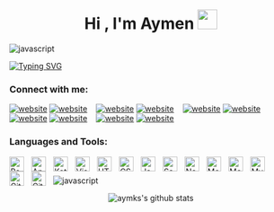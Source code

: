 <h1 align="center">Hi , I'm Aymen <img src="https://media.giphy.com/media/hvRJCLFzcasrR4ia7z/giphy.gif" width="35"></h1>

<img align="center" src="https://user-images.githubusercontent.com/73097560/115834477-dbab4500-a447-11eb-908a-139a6edaec5c.gif" alt="javascript" width="auto"/>

[![Typing SVG](https://readme-typing-svg.herokuapp.com/?duration=4000&lines=I%27m+a+front-end+developer+%F0%9F%92%BB)](https://github.com/aymksen)
### Connect with me:

[![website](./img/globe-light.svg)](https://aymksen.github.io/#gh-light-mode-only)
[![website](./img/globe-dark.svg)](https://aymksen.github.io/#gh-light-mode-only)
&nbsp;&nbsp;
[![website](./img/twitter-light.svg)](https://twitter.com/Aymksen#gh-light-mode-only)
[![website](./img/twitter-dark.svg)](https://twitter.com/Aymksen#gh-dark-mode-only)
&nbsp;&nbsp;
[![website](./img/linkedin-light.svg)](https://linkedin.com/in/aymksen#gh-light-mode-only)
[![website](./img/linkedin-dark.svg)](https://linkedin.com/in/aymksen#gh-dark-mode-only)
&nbsp;&nbsp;
[![website](./img/instagram-light.svg)](https://instagram.com/aymksen#gh-light-mode-only)
[![website](./img/instagram-dark.svg)](https://instagram.com/aymksen#gh-dark-mode-only)
&nbsp;&nbsp;
[![website](./img/facebook-light.svg)](https://instagram.com/aymksen#gh-light-mode-only)
[![website](./img/facebook-dark.svg)](https://instagram.com/aymksen#gh-dark-mode-only)

### Languages and Tools:

<img align="left" alt="React" width="26px" src="https://cdn.jsdelivr.net/gh/devicons/devicon/icons/react/react-original.svg" style="padding-right:10px;" />
<img align="left" alt="AndroidStudio" width="26px" src="https://user-images.githubusercontent.com/76121581/193798419-37fe51df-743c-4fe3-82f8-9f3774ea2085.png" style="padding-right:10px;" />
<img align="left" alt="Kotlin" width="26px" src="https://user-images.githubusercontent.com/76121581/193798421-d9111dac-69ab-471a-a029-570f7a5a8395.png" style="padding-right:10px;" />
<img align="left" alt="Visual Studio Code" width="26px" src="https://cdn.jsdelivr.net/gh/devicons/devicon/icons/vscode/vscode-original.svg" style="padding-right:10px;" />
<img align="left" alt="HTML5" width="26px" src="https://cdn.jsdelivr.net/gh/devicons/devicon/icons/html5/html5-original.svg" style="padding-right:10px;" />
<img align="left" alt="CSS3" width="26px" src="https://cdn.jsdelivr.net/gh/devicons/devicon/icons/css3/css3-original.svg" style="padding-right:10px;" />
<img align="left" alt="JavaScript" width="26px" src="https://cdn.jsdelivr.net/gh/devicons/devicon/icons/javascript/javascript-original.svg" style="padding-right:10px;" />
<img align="left" alt="Sass" width="26px" src="https://cdn.jsdelivr.net/gh/devicons/devicon/icons/sass/sass-original.svg" style="padding-right:10px;" />
<img align="left" alt="Node.js" width="26px" src="https://cdn.jsdelivr.net/gh/devicons/devicon/icons/nodejs/nodejs-original.svg" style="padding-right:10px;" />
<img align="left" alt="MongoDB" width="26px" src="https://cdn.jsdelivr.net/gh/devicons/devicon/icons/mongodb/mongodb-original.svg" style="padding-right:10px;" />
<img align="left" alt="MongoDB" width="26px" src="https://user-images.githubusercontent.com/76121581/193798995-a2d5e287-9c3e-4bc0-9890-60ac51f09abf.png" style="padding-right:10px;" />
<img align="left" alt="MySQL" width="26px" src="https://cdn.jsdelivr.net/gh/devicons/devicon/icons/mysql/mysql-original.svg" style="padding-right:10px;" />
<img align="left" alt="Git" width="26px" src="https://cdn.jsdelivr.net/gh/devicons/devicon/icons/git/git-original.svg" style="padding-right:10px;" />
<img align="left" alt="GitHub" width="26px" src="https://user-images.githubusercontent.com/3369400/139447912-e0f43f33-6d9f-45f8-be46-2df5bbc91289.png" style="padding-right:10px;" />

<br />
<br />

<img align="center" src="https://user-images.githubusercontent.com/73097560/115834477-dbab4500-a447-11eb-908a-139a6edaec5c.gif" alt="javascript" width="auto"/>
<div align="center">

![aymks's github stats](https://github-profile-summary-cards.vercel.app/api/cards/profile-details?username=aymksen&theme=nord_dark)
</div>

<!-- <details>
  <summary> GitHub Stats</summary>

  <img align="left" alt="aymksen's GitHub Stats" src="https://github-readme-stats.vercel.app/api?username=aymksen&show_icons=true&hide_border=false&title_color=ff652f&icon_color=FFE400&bg_color=09131B&text_color=ffffff&border_color=0c1a25" />

</details> -->

<!-- [website]: https://aymksen.github.io/
[twitter]: https://twitter.com/aymksen
[instagram]: https://instagram.com/aymksen
[linkedin]: https://linkedin.com/in/aymksen
 -->
